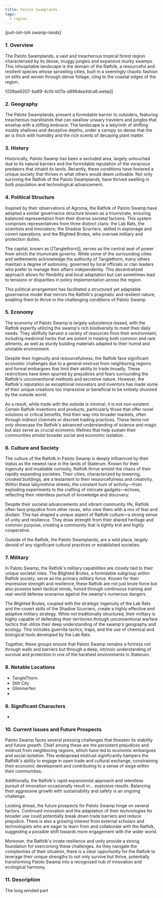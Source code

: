 ```yaml
---
title: Paloto Swamplands
tags:
  - region
---
```

*[puh-loh-toh swamp-lands]*
### 1. **Overview**

The Paloto Swamplands, a vast and treacherous tropical forest region characterized by its dense, muggy jungles and expansive murky swamps. This inhospitable landscape is the domain of the Ratfolk, a resourceful and resilient species whose sprawling cities, built in a seemingly chaotic fashion on stilts and woven through dense foliage, cling to the coastal edges of the region.

![[09ae6207-ba99-4cfd-b07a-a896dea4dca6.webp]]
### 2. **Geography**

The Paloto Swamplands, present a formidable barrier to outsiders, featuring treacherous marshlands that can swallow unwary travelers and jungles that envelop with a stifling embrace. The landscape is a labyrinth of shifting muddy shallows and deceptive depths, under a canopy so dense that the air is thick with humidity and the rich scents of decaying plant matter.

### 3. **History**

Historically, Paloto Swamp has been a secluded area, largely untouched due to its natural barriers and the formidable reputation of the voracious predators that inhabit its lands. Recently, these conditions have fostered a unique society that thrives in what others would deem unlivable. Not only surviving the Ratfolk of the Paloto Swamplands, have thrived swelling in both population and technological advancement. 

### 4. **Political Structure**

Inspired by their observations of Agroma, the Ratfolk of Paloto Swamp have adopted a similar governance structure known as a triumvirate, ensuring balanced representation from their diverse societal factions. This system comprises representatives from three distinct clans: the Lab Rats, the scientists and innovators; the Shadow Scurriers, skilled in espionage and covert operations; and the Blighted Brutes, who oversee military and protection duties.

The capital, known as [[Tanglethorn]], serves as the central seat of power from which the triumvirate governs. While some of the surrounding cities and settlements acknowledge the authority of Tanglethorn, many others maintain a degree of autonomy, governed by local officials or clan leaders who prefer to manage their affairs independently. This decentralized approach allows for flexibility and local adaptation but can sometimes lead to tensions or disparities in policy implementation across the region.

This political arrangement has facilitated a structured yet adaptable governance model that mirrors the Ratfolk's pragmatic and resilient nature, enabling them to thrive in the challenging conditions of Paloto Swamp.

### 5. **Economy**

The economy of Paloto Swamp is largely subsistence-based, with the Ratfolk expertly utilizing the swamp's rich biodiversity to meet their daily needs. They skillfully harvest a variety of resources from their environment, including medicinal herbs that are potent in treating both common and rare ailments, as well as sturdy building materials adapted to their humid and unstable environment.

Despite their ingenuity and resourcefulness, the Ratfolk face significant economic challenges due to a general mistrust from neighboring regions and formal embargoes that limit their ability to trade broadly. These restrictions have been spurred by prejudices and fears surrounding the Ratfolk's unconventional methods and secretive nature. However, the Ratfolk's reputation as exceptional innovators and inventors has made some of their unique creations too impressive or beneficial to be entirely shunned by the outside world.

As a result, while trade with the outside is minimal, it is not non-existent. Certain Ratfolk inventions and products, particularly those that offer novel solutions or critical benefits, find their way into broader markets, often through indirect channels or discreet trading practices. These items not only showcase the Ratfolk's advanced understanding of science and magic but also serve as crucial economic lifelines that help sustain their communities amidst broader social and economic isolation.


### 6. **Culture and Society**

The culture of the Ratfolk in Paloto Swamp is deeply influenced by their status as the newest race in the lands of Staterum. Known for their ingenuity and insatiable curiosity, Ratfolk thrive amidst the chaos of their rapidly expanding societies. Their cities, characterized by towering, crooked buildings, are a testament to their resourcefulness and creativity. Within these labyrinthine streets, the constant hum of activity—from exploding experiments to the crafting of intricate gadgets—echoes, reflecting their relentless pursuit of knowledge and discovery.

Despite their societal advancements and vibrant community life, Ratfolk often face prejudice from other races, who view them with a mix of fear and disdain. This has shaped a unique aspect of Ratfolk culture—a strong sense of unity and resilience. They draw strength from their shared heritage and common purpose, creating a community that is tightly knit and highly cooperative.

Outside of the Ratfolk, the Paloto Swamplands, are a wild place, largely devoid of any significant cultural practices or established societies. 

### 7. **Military**

In Paloto Swamp, the Ratfolk's military capabilities are closely tied to their unique societal roles. The Blighted Brutes, a formidable subgroup within Ratfolk society, serve as the primary military force. Known for their impressive strength and resilience, these Ratfolk are not just brute force but also possess keen tactical minds, honed through continuous training and real-world defense scenarios against the swamp's numerous dangers.

The Blighted Brutes, coupled with the strategic ingenuity of the Lab Rats and the covert skills of the Shadow Scurriers, create a highly effective and adaptive military strategy. While not traditionally structured, their military is highly capable of defending their territories through unconventional warfare tactics that utilize their deep understanding of the swamp's geography and ecology. This includes guerrilla tactics, traps, and the use of chemical and biological tools developed by the Lab Rats.

Together, these groups ensure that Paloto Swamp remains a fortress not through walls and barriers but through a deep, intrinsic understanding of survival and protection in one of the harshest environments in Staterum.

### 8. **Notable Locations**

- TangleThorn
- Stilt City
- Glimmerfen
- 

### 9. **Significant Characters**

- 

### 10. **Current Issues and Future Prospects**

Paloto Swamp faces several pressing challenges that threaten its stability and future growth. Chief among these are the persistent prejudices and mistrust from neighboring regions, which have led to economic embargoes and social isolation. This widespread mistrust significantly hampers the Ratfolk's ability to engage in open trade and cultural exchange, constraining their economic development and contributing to a sense of siege within their communities.

Additionally, the Ratfolk's rapid expansionist approach and relentless pursuit of innovation occasionally result in... explosive results. Balancing their aggressive growth with sustainability and safety is an ongoing challenge.

Looking ahead, the future prospects for Paloto Swamp hinge on several factors. Continued innovation and the adaptation of their technologies for broader use could potentially break down trade barriers and reduce prejudice. There is also a growing interest from external scholars and technologists who are eager to learn from and collaborate with the Ratfolk, suggesting a possible shift towards more engagement with the wider world.

Moreover, the Ratfolk's innate resilience and unity provide a strong foundation for overcoming these challenges. As they navigate the complexities of their situation, there is a clear opportunity for the Ratfolk to leverage their unique strengths to not only survive but thrive, potentially transforming Paloto Swamp into a recognized hub of innovation and ecological harmony.

### 11. **Description**

The long winded part
